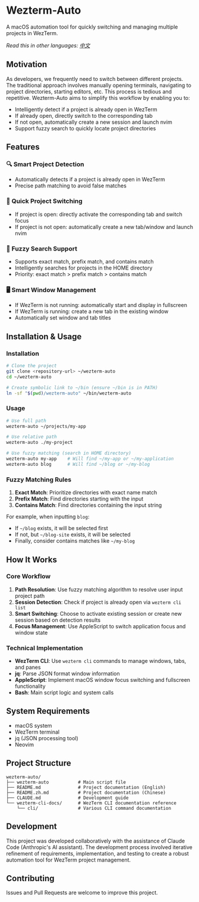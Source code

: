 # Wezterm-Auto

A macOS automation tool for quickly switching and managing multiple projects in WezTerm.

*Read this in other languages: [中文](README.zh.md)*

## Motivation

As developers, we frequently need to switch between different projects. The traditional approach involves manually opening terminals, navigating to project directories, starting editors, etc. This process is tedious and repetitive. Wezterm-Auto aims to simplify this workflow by enabling you to:

- Intelligently detect if a project is already open in WezTerm
- If already open, directly switch to the corresponding tab
- If not open, automatically create a new session and launch nvim
- Support fuzzy search to quickly locate project directories

## Features

### 🔍 Smart Project Detection
- Automatically detects if a project is already open in WezTerm
- Precise path matching to avoid false matches

### 🚀 Quick Project Switching
- If project is open: directly activate the corresponding tab and switch focus
- If project is not open: automatically create a new tab/window and launch nvim

### 🔎 Fuzzy Search Support
- Supports exact match, prefix match, and contains match
- Intelligently searches for projects in the HOME directory
- Priority: exact match > prefix match > contains match

### 🖥️ Smart Window Management
- If WezTerm is not running: automatically start and display in fullscreen
- If WezTerm is running: create a new tab in the existing window
- Automatically set window and tab titles

## Installation & Usage

### Installation
```bash
# Clone the project
git clone <repository-url> ~/wezterm-auto
cd ~/wezterm-auto

# Create symbolic link to ~/bin (ensure ~/bin is in PATH)
ln -sf "$(pwd)/wezterm-auto" ~/bin/wezterm-auto
```

### Usage
```bash
# Use full path
wezterm-auto ~/projects/my-app

# Use relative path
wezterm-auto ./my-project

# Use fuzzy matching (search in HOME directory)
wezterm-auto my-app    # Will find ~/my-app or ~/my-application
wezterm-auto blog      # Will find ~/blog or ~/my-blog
```

### Fuzzy Matching Rules
1. **Exact Match**: Prioritize directories with exact name match
2. **Prefix Match**: Find directories starting with the input
3. **Contains Match**: Find directories containing the input string

For example, when inputting `blog`:
- If `~/blog` exists, it will be selected first
- If not, but `~/blog-site` exists, it will be selected
- Finally, consider contains matches like `~/my-blog`

## How It Works

### Core Workflow
1. **Path Resolution**: Use fuzzy matching algorithm to resolve user input project path
2. **Session Detection**: Check if project is already open via `wezterm cli list`
3. **Smart Switching**: Choose to activate existing session or create new session based on detection results
4. **Focus Management**: Use AppleScript to switch application focus and window state

### Technical Implementation
- **WezTerm CLI**: Use `wezterm cli` commands to manage windows, tabs, and panes
- **jq**: Parse JSON format window information
- **AppleScript**: Implement macOS window focus switching and fullscreen functionality
- **Bash**: Main script logic and system calls

## System Requirements

- macOS system
- WezTerm terminal
- jq (JSON processing tool)
- Neovim

## Project Structure

```
wezterm-auto/
├── wezterm-auto           # Main script file
├── README.md              # Project documentation (English)
├── README.zh.md           # Project documentation (Chinese)
├── CLAUDE.md              # Development guide
└── wezterm-cli-docs/      # WezTerm CLI documentation reference
    └── cli/               # Various CLI command documentation
```

## Development

This project was developed collaboratively with the assistance of Claude Code (Anthropic's AI assistant). The development process involved iterative refinement of requirements, implementation, and testing to create a robust automation tool for WezTerm project management.

## Contributing

Issues and Pull Requests are welcome to improve this project.